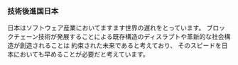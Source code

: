 ### 技術後進国日本
日本はソフトウェア産業においてますます世界の遅れをとっています。
ブロックチェーン技術が発展することによる既存構造のディスラプトや革新的な社会構造が創造されることは
約束された未来であると考えており、 そのスピードを日本においても早めることが必要だと考えています。
